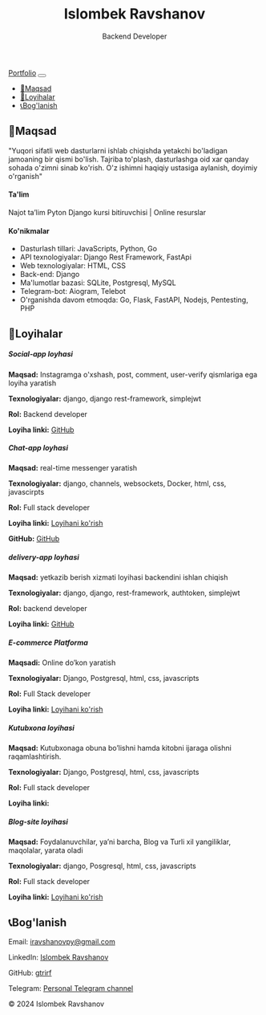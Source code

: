 <!DOCTYPE html>
<html lang="uz">
<head>
    <meta charset="UTF-8">
    <meta name="viewport" content="width=device-width, initial-scale=1.0">
    <title>Islombek Ravshanov - Portfolio</title>
    <link href="https://stackpath.bootstrapcdn.com/bootstrap/4.5.2/css/bootstrap.min.css" rel="stylesheet">
</head>
<body>
    <header class="bg-dark text-white text-center py-5">
        <h1>Islombek Ravshanov</h1>
        <p class="lead">Backend Developer</p>
    </header>
    <nav class="navbar navbar-expand-lg navbar-light bg-light">
        <div class="container">
            <a class="navbar-brand" href="#">Portfolio</a>
            <button class="navbar-toggler" type="button" data-toggle="collapse" data-target="#navbarNav" aria-controls="navbarNav" aria-expanded="false" aria-label="Toggle navigation">
                <span class="navbar-toggler-icon"></span>
            </button>
            <div class="collapse navbar-collapse" id="navbarNav">
                <ul class="navbar-nav ml-auto">
                    <li class="nav-item"><a class="nav-link" href="#about">📝Maqsad</a></li>
                    <li class="nav-item"><a class="nav-link" href="#projects">📂Loyihalar</a></li>
                    <li class="nav-item"><a class="nav-link" href="#contact">📞Bog'lanish</a></li>
                </ul>
            </div>
        </div>
    </nav>
    <section id="about" class="py-5">
        <div class="container">
            <h2 class="text-center">📝Maqsad</h2>
            <p class="lead text-center">"Yuqori sifatli web dasturlarni ishlab chiqishda yetakchi bo'ladigan jamoaning bir qismi bo'lish. Tajriba to'plash, dasturlashga oid xar qanday sohada o'zimni sinab ko'rish. O'z ishimni haqiqiy ustasiga aylanish, doyimiy o'rganish"</p>
            <h4>Ta'lim</h4>
            <p>Najot ta’lim Pyton Django kursi bitiruvchisi | Online resurslar</p>
            <h4>Ko'nikmalar</h4>
            <ul>
                <li>Dasturlash tillari: JavaScripts, Python, Go</li>
                <li>API texnologiyalar: Django Rest Framework, FastApi</li>
                <li>Web texnologiyalar: HTML, CSS</li>
                <li>Back-end: Django</li>
                <li>Ma'lumotlar bazasi: SQLite, Postgresql, MySQL</li>
                <li>Telegram-bot: Aiogram, Telebot</li>
                <li>O'rganishda davom etmoqda: Go, Flask, FastAPI, Nodejs, Pentesting, PHP</li>
            </ul>
        </div>
    </section>
    <section id="projects" class="py-5 bg-light">
        <div class="container">
            <h2 class="text-center">📂Loyihalar</h2>
            <div class="card-deck">
                <div class="card">
                    <div class="card-body">
                        <h5 class="card-title">Social-app loyhasi</h5>
                        <p class="card-text"><strong>Maqsad:</strong> Instagramga o'xshash, post, comment, user-verify qismlariga ega loyiha yaratish</p>
                        <p class="card-text"><strong>Texnologiyalar:</strong> django, django rest-framework, simplejwt</p>
                        <p class="card-text"><strong>Rol:</strong> Backend developer</p>
                        <p class="card-text"><strong>Loyiha linki:</strong> <a href="https://github.com/gtrirf/userverify" class="btn btn-primary">GitHub</a></p>
                    </div>
                </div>
                <div class="card">
                    <div class="card-body">
                        <h5 class="card-title">Chat-app loyhasi</h5>
                        <p class="card-text"><strong>Maqsad:</strong> real-time messenger yaratish</p>
                        <p class="card-text"><strong>Texnologiyalar:</strong> django, channels, websockets, Docker, html, css, javascirpts</p>
                        <p class="card-text"><strong>Rol:</strong> Full stack developer</p>
                        <p class="card-text"><strong>Loyiha linki:</strong> <a href="https://chatapp-1-zfhh.onrender.com/" class="btn btn-primary">Loyihani ko'rish</a></p>
                        <p class="card-text"><strong>GitHub:</strong> <a href="https://github.com/gtrirf/chatapp" class="btn btn-primary">GitHub</a></p>
                    </div>
                </div>
                <div class="card">
                    <div class="card-body">
                        <h5 class="card-title">delivery-app loyhasi</h5>
                        <p class="card-text"><strong>Maqsad:</strong> yetkazib berish xizmati loyihasi backendini ishlan chiqish</p>
                        <p class="card-text"><strong>Texnologiyalar:</strong> django, django, rest-framework, authtoken, simplejwt</p>
                        <p class="card-text"><strong>Rol:</strong> backend developer</p>
                        <p class="card-text"><strong>Loyiha linki:</strong> <a href="https://github.com/gtrirf/delivery-app" class="btn btn-primary">GitHub</a></p>
                    </div>
                </div>
                <div class="card">
                    <div class="card-body">
                        <h5 class="card-title">E-commerce Platforma</h5>
                        <p class="card-text"><strong>Maqsadi:</strong> Online do’kon yaratish</p>
                        <p class="card-text"><strong>Texnologiyalar:</strong> Django, Postgresql, html, css, javascripts</p>
                        <p class="card-text"><strong>Rol:</strong> Full Stack developer</p>
                        <p class="card-text"><strong>Loyiha linki:</strong> <a href="https://bazaaar-uz.onrender.com/" class="btn btn-primary">Loyihani ko'rish</a></p>
                    </div>
                </div>
                <div class="card">
                    <div class="card-body">
                        <h5 class="card-title">Kutubxona loyihasi</h5>
                        <p class="card-text"><strong>Maqsad:</strong> Kutubxonaga obuna bo’lishni hamda kitobni ijaraga olishni raqamlashtirish.</p>
                        <p class="card-text"><strong>Texnologiyalar:</strong> Django, Postgresql, html, css, javascripts</p>
                        <p class="card-text"><strong>Rol:</strong> Full stack developer</p>
                        <p class="card-text"><strong>Loyiha linki:</strong></p>
                    </div>
                </div>
                <div class="card">
                    <div class="card-body">
                        <h5 class="card-title">Blog-site loyihasi</h5>
                        <p class="card-text"><strong>Maqsad:</strong> Foydalanuvchilar, ya’ni barcha, Blog va Turli xil yangiliklar, maqolalar, yarata oladi</p>
                        <p class="card-text"><strong>Texnologiyalar:</strong> django, Posgresql, html, css, javascripts</p>
                        <p class="card-text"><strong>Rol:</strong> Full stack developer</p>
                        <p class="card-text"><strong>Loyiha linki:</strong> <a href="https://blogsite-new-edition.onrender.com/" class="btn btn-primary">Loyihani ko'rish</a></p>
                    </div>
                </div>
            </div>
        </div>
    </section>
    <section id="contact" class="py-5">
        <div class="container">
            <h2 class="text-center">📞Bog'lanish</h2>
            <p class="text-center">Email: <a href="mailto:iravshanovpy@gmail.com">iravshanovpy@gmail.com</a></p>
            <p class="text-center">LinkedIn: <a href="https://www.linkedin.com/in/islombek-ravshanov-3042252b7/">Islombek Ravshanov</a></p>
            <p class="text-center">GitHub: <a href="https://github.com/gtrirf/">gtrirf</a></p>
            <p class="text-center">Telegram: <a href="https://t.me/horizon_blogs">Personal Telegram channel</a></p>
        </div>
    </section>
    <footer class="bg-dark text-white text-center py-3">
        <p>&copy; 2024 Islombek Ravshanov</p>
    </footer>
<!--     <script src="https://code.jquery.com/jquery-3.5.1.slim.min.js"></script> -->
<!--     <script src="https://cdn.jsdelivr.net/npm/@popperjs/core@2.5.2/dist/umd/popper.min.js"></script> -->
<!--     <script src="https://stackpath.bootstrapcdn.com/bootstrap/4.5.2/js/bootstrap.min.js"></script> -->
</body>
</html>
